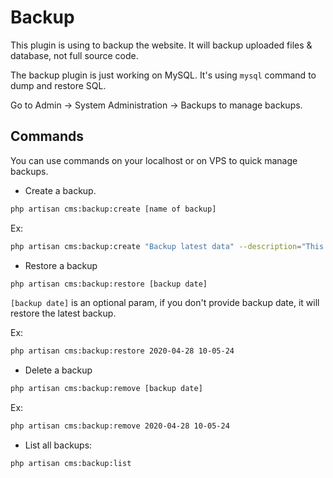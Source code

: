 # Backup

This plugin is using to backup the website. It will backup uploaded files & database, not full source code.

The backup plugin is just working on MySQL. It's using `mysql` command to dump and restore SQL.

Go to Admin -> System Administration -> Backups to manage backups.

## Commands

You can use commands on your localhost or on VPS to quick manage backups.

* Create a backup.

```bash
php artisan cms:backup:create [name of backup]
```

Ex:

```bash
php artisan cms:backup:create "Backup latest data" --description="This is a demo backup"
```

* Restore a backup

```bash
php artisan cms:backup:restore [backup date]
```

`[backup date]` is an optional param, if you don't provide backup date, it will restore the latest backup.

Ex:

```bash
php artisan cms:backup:restore 2020-04-28 10-05-24
```

* Delete a backup

```bash
php artisan cms:backup:remove [backup date]
```

Ex:

```bash
php artisan cms:backup:remove 2020-04-28 10-05-24
```

* List all backups:

```bash
php artisan cms:backup:list
```

